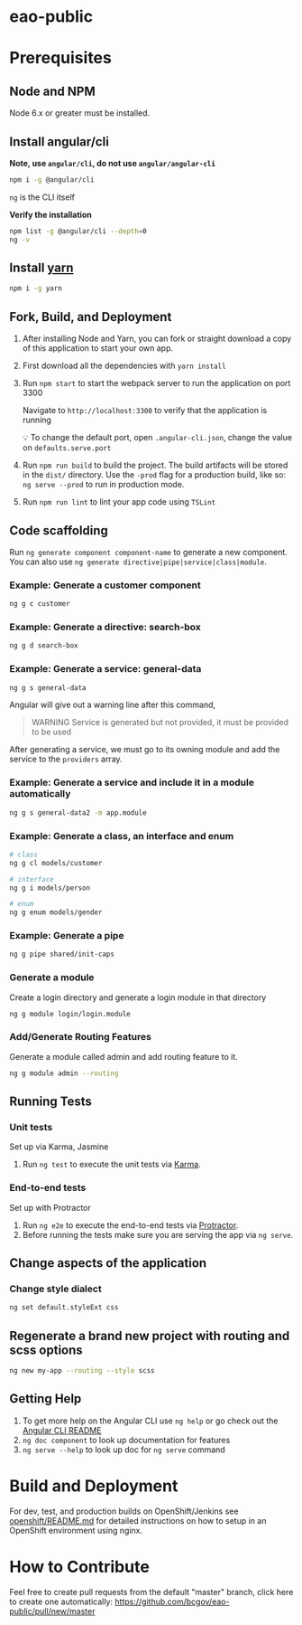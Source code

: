 # eao-public

# Prerequisites

## Node and NPM

Node 6.x or greater must be installed.

## Install angular/cli

**Note, use `angular/cli`, do not use `angular/angular-cli`**

```bash
npm i -g @angular/cli
```

`ng` is the CLI itself


**Verify the installation**

```bash
npm list -g @angular/cli --depth=0
ng -v
```

## Install [yarn](https://yarnpkg.com/lang/en/docs/install/#alternatives-tab)

```bash
npm i -g yarn
```

## Fork, Build, and Deployment

1. After installing Node and Yarn, you can fork or straight download a copy of this application to start your own app.
1. First download all the dependencies with `yarn install`
1. Run `npm start` to start the webpack server to run the application on port 3300

    Navigate to `http://localhost:3300` to verify that the application is running

    :bulb: To change the default port, open `.angular-cli.json`, change the value on `defaults.serve.port`

1. Run `npm run build` to build the project. The build artifacts will be stored in the `dist/` directory. Use the `-prod` flag for a production build, like so: `ng serve --prod` to run in production mode.
1. Run `npm run lint` to lint your app code using `TSLint`

## Code scaffolding

Run `ng generate component component-name` to generate a new component. You can also use `ng generate directive|pipe|service|class|module`.

### Example: Generate a customer component

```bash
ng g c customer
```

### Example: Generate a directive: search-box

```bash
ng g d search-box
```

### Example: Generate a service: general-data

```bash
ng g s general-data
```

Angular will give out a warning line after this command,

> WARNING Service is generated but not provided, it must be provided to be used

After generating a service, we must go to its owning module and add the service to the `providers` array.

### Example: Generate a service and include it in a module automatically

```bash
ng g s general-data2 -m app.module
```

### Example: Generate a class, an interface and enum

```bash
# class
ng g cl models/customer

# interface
ng g i models/person

# enum
ng g enum models/gender
```

### Example: Generate a pipe

```bash
ng g pipe shared/init-caps
```

### Generate a module

Create a login directory and generate a login module in that directory

```bash
ng g module login/login.module
```

### Add/Generate Routing Features

Generate a module called admin and add routing feature to it.

```bash
ng g module admin --routing
```

## Running Tests

### Unit tests

Set up via Karma, Jasmine
1. Run `ng test` to execute the unit tests via [Karma](https://karma-runner.github.io).

### End-to-end tests

Set up with Protractor

1. Run `ng e2e` to execute the end-to-end tests via [Protractor](http://www.protractortest.org/).
1. Before running the tests make sure you are serving the app via `ng serve`.

## Change aspects of the application

### Change style dialect

```bash
ng set default.styleExt css
```

## Regenerate a brand new project with routing and scss options

```bash
ng new my-app --routing --style scss
```

## Getting Help

1. To get more help on the Angular CLI use `ng help` or go check out the [Angular CLI README](https://github.com/angular/angular-cli/blob/master/README.md)
1. `ng doc component` to look up documentation for features
1. `ng serve --help` to look up doc for `ng serve` command

# Build and Deployment

For dev, test, and production builds on OpenShift/Jenkins see [openshift/README.md](https://github.com/bcgov/eao-public/blob/master/openshift/README.md) for detailed instructions on how to setup in an OpenShift environment using nginx.

# How to Contribute

Feel free to create pull requests from the default "master" branch, click here to create one automatically: https://github.com/bcgov/eao-public/pull/new/master
